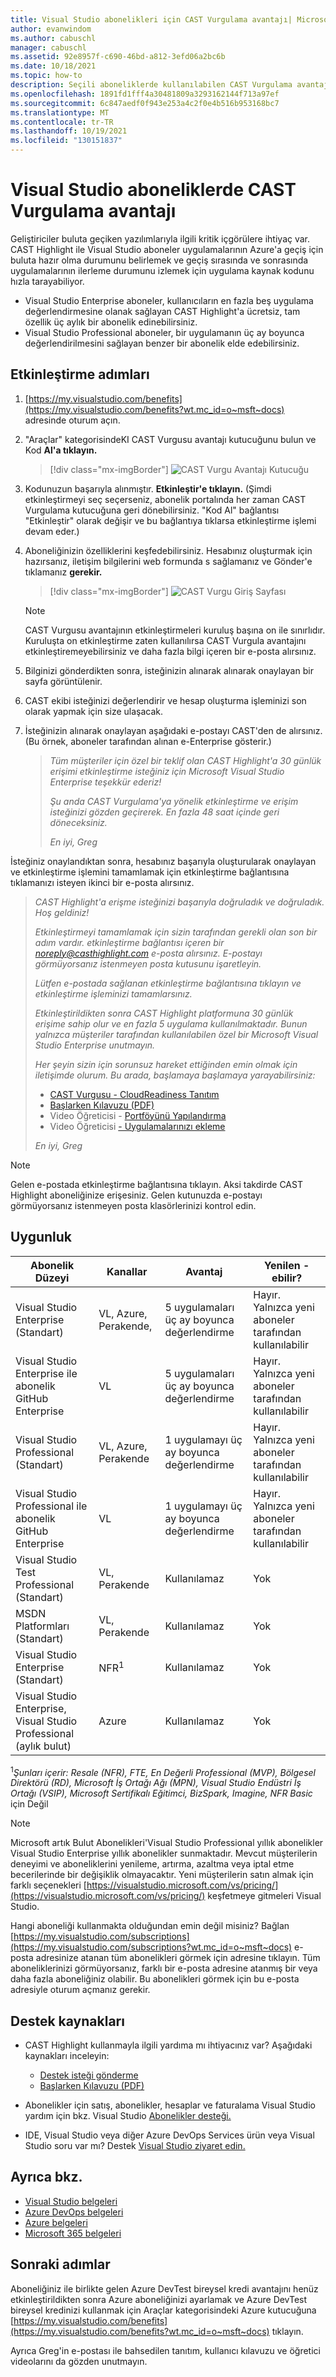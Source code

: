 ```yaml
---
title: Visual Studio abonelikleri için CAST Vurgulama avantajı| Microsoft Docs
author: evanwindom
ms.author: cabuschl
manager: cabuschl
ms.assetid: 92e8957f-c690-46bd-a812-3efd06a2bc6b
ms.date: 10/18/2021
ms.topic: how-to
description: Seçili aboneliklerde kullanılabilen CAST Vurgulama avantajı hakkında Visual Studio öğrenin
ms.openlocfilehash: 1891fd1fff4a30481809a3293162144f713a97ef
ms.sourcegitcommit: 6c847aedf0f943e253a4c2f0e4b516b953168bc7
ms.translationtype: MT
ms.contentlocale: tr-TR
ms.lasthandoff: 10/19/2021
ms.locfileid: "130151837"
---
```

# <a name="the-cast-highlight-benefit-in-visual-studio-subscriptions"></a>Visual Studio aboneliklerde CAST Vurgulama avantajı
Geliştiriciler buluta geçiken yazılımlarıyla ilgili kritik içgörülere ihtiyaç var. CAST Highlight ile Visual Studio aboneler uygulamalarının Azure'a geçiş için buluta hazır olma durumunu belirlemek ve geçiş sırasında ve sonrasında uygulamalarının ilerleme durumunu izlemek için uygulama kaynak kodunu hızla tarayabiliyor.

- Visual Studio Enterprise aboneler, kullanıcıların en fazla beş uygulama değerlendirmesine olanak sağlayan CAST Highlight'a ücretsiz, tam özellik üç aylık bir abonelik edinebilirsiniz.
- Visual Studio Professional aboneler, bir uygulamanın üç ay boyunca değerlendirilmesini sağlayan benzer bir abonelik elde edebilirsiniz.

## <a name="activation-steps"></a>Etkinleştirme adımları
1. [https://my.visualstudio.com/benefits](https://my.visualstudio.com/benefits?wt.mc_id=o~msft~docs) adresinde oturum açın.

2. "Araçlar" kategorisindeKI CAST Vurgusu avantajı kutucuğunu bulun ve Kod **Al'a tıklayın.**

   > [!div class="mx-imgBorder"]
   > ![CAST Vurgu Avantajı Kutucuğu](_img/vs-cast-highlight/vs-cast-highlight-tile.png "Başlamak için CAST Vurgu avantajı kutucuğunun 'Kod Al'a tıklayın.")

0. Kodunuzun başarıyla alınmıştır.  **Etkinleştir'e tıklayın.** (Şimdi etkinleştirmeyi seç seçerseniz, abonelik portalında her zaman CAST Vurgulama kutucuğuna geri dönebilirsiniz.  "Kod Al" bağlantısı "Etkinleştir" olarak değişir ve bu bağlantıya tıklarsa etkinleştirme işlemi devam eder.)

0. Aboneliğinizin özelliklerini keşfedebilirsiniz.  Hesabınız oluşturmak için hazırsanız, iletişim bilgilerini web formunda s sağlamanız ve Gönder'e tıklamanız **gerekir.**

    > [!div class="mx-imgBorder"]
    > ![CAST Vurgu Giriş Sayfası](_img/vs-cast-highlight/vs-cast-highlight-landing.png "CAST aboneliğinizi etkinleştirmek için kişisel bilgilerinizi sağlama.")

   > [!NOTE]
   > CAST Vurgusu avantajının etkinleştirmeleri kuruluş başına on ile sınırlıdır.  Kuruluşta on etkinleştirme zaten kullanılırsa CAST Vurgula avantajını etkinleştiremeyebilirsiniz ve daha fazla bilgi içeren bir e-posta alırsınız.

0. Bilginizi gönderdikten sonra, isteğinizin alınarak alınarak onaylayan bir sayfa görüntülenir.

0. CAST ekibi isteğinizi değerlendirir ve hesap oluşturma işleminizi son olarak yapmak için size ulaşacak.

0. İsteğinizin alınarak onaylayan aşağıdaki e-postayı CAST'den de alırsınız.  (Bu örnek, aboneler tarafından alınan e-Enterprise gösterir.)

   > *Tüm müşteriler için özel bir teklif olan CAST Highlight'a 30 günlük erişimi etkinleştirme isteğiniz için Microsoft Visual Studio Enterprise teşekkür ederiz!*
   >
   > *Şu anda CAST Vurgulama'ya yönelik etkinleştirme ve erişim isteğinizi gözden geçirerek. En fazla 48 saat içinde geri döneceksiniz.*
   >
   > *En iyi,* 
   >  *Greg*

İsteğiniz onaylandıktan sonra, hesabınız başarıyla oluşturularak onaylayan ve etkinleştirme işlemini tamamlamak için etkinleştirme bağlantısına tıklamanızı isteyen ikinci bir e-posta alırsınız.

   > *CAST Highlight'a erişme isteğinizi başarıyla doğruladık ve doğruladık. Hoş geldiniz!*
   >
   > *Etkinleştirmeyi tamamlamak için sizin tarafından gerekli olan son bir adım vardır. etkinleştirme bağlantısı içeren bir noreply@casthighlight.com e-posta alırsınız. E-postayı görmüyorsanız istenmeyen posta kutusunu işaretleyin.*
   >
   > *Lütfen e-postada sağlanan etkinleştirme bağlantısına tıklayın ve etkinleştirme işleminizi tamamlarsınız.*
   >
   > *Etkinleştirildikten sonra CAST Highlight platformuna 30 günlük erişime sahip olur ve en fazla 5 uygulama kullanılmaktadır. Bunun yalnızca müşteriler tarafından kullanılabilen özel bir Microsoft Visual Studio Enterprise unutmayın.*
   >
   > *Her şeyin sizin için sorunsuz hareket ettiğinden emin olmak için iletişimde olurum. Bu arada, başlamaya başlamaya yarayabilirsiniz:*
   >
   > - [CAST Vurgusu - CloudReadiness Tanıtım](https://www.youtube.com/watch?v=wFUpAzn1Iu8&feature=youtu.be)
   > - [Başlarken Kılavuzu (PDF)](https://casthighlight.com/Getting-Started-Guide.pdf)
   > - Video Öğreticisi - [Portföyünü Yapılandırma](https://www.youtube.com/watch?v=MDm8ln4vuGE)
   > - Video Öğreticisi [- Uygulamalarınızı ekleme](https://www.youtube.com/watch?v=x-7Dsn3Rmw4)
   >
   > *En iyi,* 
   >  *Greg*

   > [!NOTE]
   > Gelen e-postada etkinleştirme bağlantısına tıklayın.  Aksi takdirde CAST Highlight aboneliğinize erişesiniz. Gelen kutunuzda e-postayı görmüyorsanız istenmeyen posta klasörlerinizi kontrol edin.

## <a name="eligibility"></a>Uygunluk
| Abonelik Düzeyi                                                 |     Kanallar                                            | Avantaj                                                          | Yenilen -ebilir?    |
|--------------------------------------------------------------------|---------------------------------------------------------|------------------------------------------------------------------|---------------|
| Visual Studio Enterprise (Standart)   | VL, Azure, Perakende, | 5 uygulamaları üç ay boyunca değerlendirme|  Hayır.  Yalnızca yeni aboneler tarafından kullanılabilir          |
| Visual Studio Enterprise ile abonelik GitHub Enterprise  | VL | 5 uygulamaları üç ay boyunca değerlendirme|  Hayır.  Yalnızca yeni aboneler tarafından kullanılabilir          |
| Visual Studio Professional (Standart) | VL, Azure, Perakende                                       | 1 uygulamayı üç ay boyunca değerlendirme                                                             |  Hayır.  Yalnızca yeni aboneler tarafından kullanılabilir                  |
| Visual Studio Professional ile abonelik GitHub Enterprise | VL                                       | 1 uygulamayı üç ay boyunca değerlendirme                                                            |  Hayır.  Yalnızca yeni aboneler tarafından kullanılabilir                  |
| Visual Studio Test Professional (Standart)                         | VL, Perakende                                              | Kullanılamaz                                             |  Yok           |
| MSDN Platformları (Standart)                                          | VL, Perakende                                              | Kullanılamaz                                              |  Yok          |
| Visual Studio Enterprise (Standart)  | NFR<sup>1</sup> |Kullanılamaz  | Yok |
| Visual Studio Enterprise, Visual Studio Professional (aylık bulut) | Azure | Kullanılamaz | Yok |

<sup>1</sup>*Şunları içerir: Resale (NFR), FTE, En Değerli Professional (MVP), Bölgesel Direktörü (RD), Microsoft İş Ortağı Ağı (MPN), Visual Studio Endüstri İş Ortağı (VSIP), Microsoft Sertifikalı Eğitimci, BizSpark, Imagine, NFR Basic* için Değil  

> [!NOTE]
> Microsoft artık Bulut Abonelikleri'Visual Studio Professional yıllık abonelikler Visual Studio Enterprise yıllık abonelikler sunmaktadır. Mevcut müşterilerin deneyimi ve aboneliklerini yenileme, artırma, azaltma veya iptal etme becerilerinde bir değişiklik olmayacaktır. Yeni müşterilerin satın almak için farklı seçenekleri [https://visualstudio.microsoft.com/vs/pricing/](https://visualstudio.microsoft.com/vs/pricing/) keşfetmeye gitmeleri Visual Studio.

Hangi aboneliği kullanmakta olduğundan emin değil misiniz?  Bağlan [https://my.visualstudio.com/subscriptions](https://my.visualstudio.com/subscriptions?wt.mc_id=o~msft~docs) e-posta adresinize atanan tüm abonelikleri görmek için adresine tıklayın. Tüm aboneliklerinizi görmüyorsanız, farklı bir e-posta adresine atanmış bir veya daha fazla aboneliğiniz olabilir.  Bu abonelikleri görmek için bu e-posta adresiyle oturum açmanız gerekir.

## <a name="support-resources"></a>Destek kaynakları
- CAST Highlight kullanmayla ilgili yardıma mı ihtiyacınız var?  Aşağıdaki kaynakları inceleyin:
  - [Destek isteği gönderme](https://casthighlight.com/support/)
  - [Başlarken Kılavuzu (PDF)](https://casthighlight.com/Getting-Started-Guide.pdf)

- Abonelikler için satış, abonelikler, hesaplar ve faturalama Visual Studio yardım için bkz. Visual Studio [Abonelikler desteği.](https://aka.ms/vssubscriberhelp)
- IDE, Visual Studio veya diğer Azure DevOps Services ürün veya Visual Studio soru var mı?  Destek [Visual Studio ziyaret edin.](https://visualstudio.microsoft.com/support/)

## <a name="see-also"></a>Ayrıca bkz.
- [Visual Studio belgeleri](/visualstudio/)
- [Azure DevOps belgeleri](/azure/devops/)
- [Azure belgeleri](/azure/)
- [Microsoft 365 belgeleri](/microsoft-365/)

## <a name="next-steps"></a>Sonraki adımlar
Aboneliğiniz ile birlikte gelen Azure DevTest bireysel kredi avantajını henüz etkinleştirildikten sonra Azure aboneliğinizi ayarlamak ve Azure DevTest bireysel kredinizi kullanmak için Araçlar kategorisindeki Azure kutucuğuna [https://my.visualstudio.com/benefits](https://my.visualstudio.com/benefits?wt.mc_id=o~msft~docs) tıklayın.

Ayrıca Greg'in e-postası ile bahsedilen tanıtım, kullanıcı kılavuzu ve öğretici videolarını da gözden unutmayın.